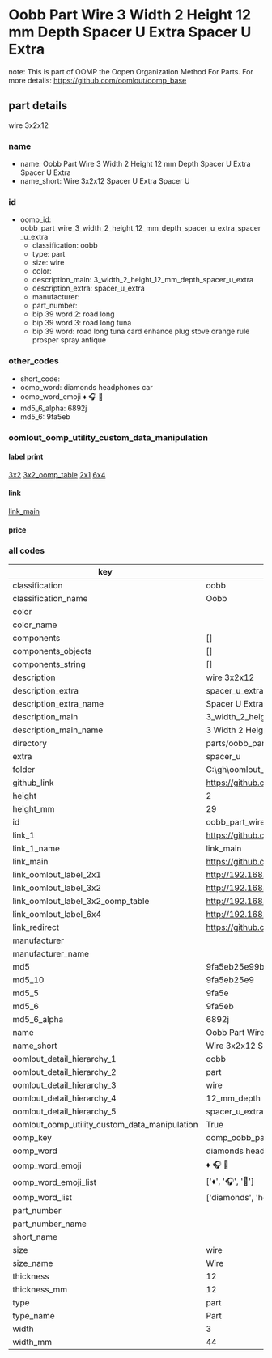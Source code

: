 # Oobb Part Wire 3 Width 2 Height 12 mm Depth Spacer U Extra Spacer U Extra  

note: This is part of OOMP the Oopen Organization Method For Parts. For more details: https://github.com/oomlout/oomp_base

##  part details
  



wire 3x2x12



### name
* name: Oobb Part Wire 3 Width 2 Height 12 mm Depth Spacer U Extra Spacer U Extra
* name_short: Wire 3x2x12 Spacer U Extra Spacer U
### id
* oomp_id: oobb_part_wire_3_width_2_height_12_mm_depth_spacer_u_extra_spacer_u_extra
  * classification: oobb
  * type: part
  * size: wire
  * color: 
  * description_main: 3_width_2_height_12_mm_depth_spacer_u_extra
  * description_extra: spacer_u_extra
  * manufacturer: 
  * part_number: 
  * bip 39 word 2: road long
  * bip 39 word 3: road long tuna
  * bip 39 word: road long tuna card enhance plug stove orange rule prosper spray antique

### other_codes
* short_code: 
* oomp_word: diamonds headphones car
* oomp_word_emoji :diamonds: :headphones: :car:
* md5_6_alpha: 6892j
* md5_6: 9fa5eb






### oomlout_oomp_utility_custom_data_manipulation
#### label print
[3x2](http://192.168.1.245:1112/?label=oomp%206892j)
[3x2_oomp_table](http://192.168.1.108:1112/?label=oomp%206892j)
[2x1](http://192.168.1.242:1112/?label=oomp%206892j)
[6x4](http://192.168.1.55:1112/?label=oomp%206892j)    

#### link

[link_main](https://github.com/oomlout/oomlout_oobb_version_4_generated_parts/tree/main/navigation_oomp/oobb/part/wire/3_width_2_height_12_mm_depth_spacer_u_extra/spacer_u_extra/part)                              

#### price







### all codes 
| key | value |  
| --- | --- |  
| classification | oobb |  
| classification_name | Oobb |  
| color |  |  
| color_name |  |  
| components | [] |  
| components_objects | [] |  
| components_string | [] |  
| description | wire 3x2x12 |  
| description_extra | spacer_u_extra |  
| description_extra_name | Spacer U Extra |  
| description_main | 3_width_2_height_12_mm_depth_spacer_u_extra |  
| description_main_name | 3 Width 2 Height 12 mm Depth Spacer U Extra |  
| directory | parts/oobb_part_wire_3_width_2_height_12_mm_depth_spacer_u_extra_spacer_u_extra |  
| extra | spacer_u |  
| folder | C:\gh\oomlout_oobb_version_4_generated_parts\parts\oobb_part_wire_3_width_2_height_12_mm_depth_spacer_u_extra_spacer_u_extra |  
| github_link | https://github.com/oomlout/oomlout_oomp_part_src/tree/main/parts/oobb_part_wire_3_width_2_height_12_mm_depth_spacer_u_extra_spacer_u_extra |  
| height | 2 |  
| height_mm | 29 |  
| id | oobb_part_wire_3_width_2_height_12_mm_depth_spacer_u_extra_spacer_u_extra |  
| link_1 | https://github.com/oomlout/oomlout_oobb_version_4_generated_parts/tree/main/navigation_oomp/oobb/part/wire/3_width_2_height_12_mm_depth_spacer_u_extra/spacer_u_extra/part |  
| link_1_name | link_main |  
| link_main | https://github.com/oomlout/oomlout_oobb_version_4_generated_parts/tree/main/navigation_oomp/oobb/part/wire/3_width_2_height_12_mm_depth_spacer_u_extra/spacer_u_extra/part |  
| link_oomlout_label_2x1 | http://192.168.1.242:1112/?label=oomp%206892j |  
| link_oomlout_label_3x2 | http://192.168.1.245:1112/?label=oomp%206892j |  
| link_oomlout_label_3x2_oomp_table | http://192.168.1.108:1112/?label=oomp%206892j |  
| link_oomlout_label_6x4 | http://192.168.1.55:1112/?label=oomp%206892j |  
| link_redirect | https://github.com/oomlout/oomlout_oobb_version_4_generated_parts/tree/main/parts/oobb_wire_03_02_12_ex_spacer_u |  
| manufacturer |  |  
| manufacturer_name |  |  
| md5 | 9fa5eb25e99bdad69b254229d4e0f5d7 |  
| md5_10 | 9fa5eb25e9 |  
| md5_5 | 9fa5e |  
| md5_6 | 9fa5eb |  
| md5_6_alpha | 6892j |  
| name | Oobb Part Wire 3 Width 2 Height 12 mm Depth Spacer U Extra Spacer U Extra |  
| name_short | Wire 3x2x12 Spacer U Extra Spacer U |  
| oomlout_detail_hierarchy_1 | oobb |  
| oomlout_detail_hierarchy_2 | part |  
| oomlout_detail_hierarchy_3 | wire |  
| oomlout_detail_hierarchy_4 | 12_mm_depth |  
| oomlout_detail_hierarchy_5 | spacer_u_extra |  
| oomlout_oomp_utility_custom_data_manipulation | True |  
| oomp_key | oomp_oobb_part_wire_3_width_2_height_12_mm_depth_spacer_u_extra_spacer_u_extra |  
| oomp_word | diamonds headphones car |  
| oomp_word_emoji | :diamonds: :headphones: :car: |  
| oomp_word_emoji_list | [':diamonds:', ':headphones:', ':car:'] |  
| oomp_word_list | ['diamonds', 'headphones', 'car'] |  
| part_number |  |  
| part_number_name |  |  
| short_name |  |  
| size | wire |  
| size_name | Wire |  
| thickness | 12 |  
| thickness_mm | 12 |  
| type | part |  
| type_name | Part |  
| width | 3 |  
| width_mm | 44 |  
